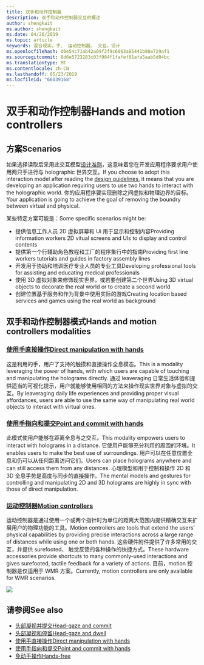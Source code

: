 ```yaml
---
title: 双手和动作控制器
description: 双手和动作控制器交互的概述
author: shengkait
ms.author: shengkait
ms.date: 04/26/2019
ms.topic: article
keywords: 混合现实，手、 运动控制器、 交互，设计
ms.openlocfilehash: d0e54c71ab42a09f2f9c6063a85441b98e729af1
ms.sourcegitcommit: 8d6e5723283c03f984f1fafef81afa5aab5d04bc
ms.translationtype: MT
ms.contentlocale: zh-CN
ms.lasthandoff: 05/23/2019
ms.locfileid: "66039168"
---
```

# <a name="hands-and-motion-controllers"></a><span data-ttu-id="0068e-104">双手和动作控制器</span><span class="sxs-lookup"><span data-stu-id="0068e-104">Hands and motion controllers</span></span>
## <a name="scenarios"></a><span data-ttu-id="0068e-105">方案</span><span class="sxs-lookup"><span data-stu-id="0068e-105">Scenarios</span></span>
<span data-ttu-id="0068e-106">如果选择读取后采用此交互模型[设计准则](interaction-fundamentals.md)，这意味着您在开发应用程序要求用户使用两只手进行与 holographic 世界交互。</span><span class="sxs-lookup"><span data-stu-id="0068e-106">If you choose to adopt this interaction model after reading the [design guidelines](interaction-fundamentals.md), it means that you are developing an application requiring users to use two hands to interact with the holographic world.</span></span> <span data-ttu-id="0068e-107">你的应用程序要实现删除之间虚拟和物理边界的目标。</span><span class="sxs-lookup"><span data-stu-id="0068e-107">Your application is going to achieve the goal of removing the boundry between virtual and physical.</span></span>

<span data-ttu-id="0068e-108">某些特定方案可能是：</span><span class="sxs-lookup"><span data-stu-id="0068e-108">Some specific scenarios might be:</span></span>
* <span data-ttu-id="0068e-109">提供信息工作人员 2D 虚拟屏幕和 Ui 用于显示和控制内容</span><span class="sxs-lookup"><span data-stu-id="0068e-109">Providing information workers 2D vitual screens and UIs to display and control contents</span></span>
* <span data-ttu-id="0068e-110">提供第一个行辅助角色教程和工厂的程序集行中的指南</span><span class="sxs-lookup"><span data-stu-id="0068e-110">Providing first line workers tutorials and guides in factory assembly lines</span></span>
* <span data-ttu-id="0068e-111">开发用于协助和培训医疗专业人员的专业工具</span><span class="sxs-lookup"><span data-stu-id="0068e-111">Developing professional tools for assisting and educating medical professionals</span></span>  
* <span data-ttu-id="0068e-112">使用 3D 虚拟对象来修饰现实世界，或若要创建第二个世界</span><span class="sxs-lookup"><span data-stu-id="0068e-112">Using 3D virtual objects to decorate the real world or to create a second world</span></span> 
* <span data-ttu-id="0068e-113">创建位置基于服务和作为背景中使用实际的游戏</span><span class="sxs-lookup"><span data-stu-id="0068e-113">Creating location based services and games using the real world as background</span></span>

## <a name="hands-and-motion-controllers-modalities"></a><span data-ttu-id="0068e-114">双手和动作控制器模式</span><span class="sxs-lookup"><span data-stu-id="0068e-114">Hands and motion controllers modalities</span></span>
### <a name="direct-manipulation-with-handsdirect-manipulationmd"></a>[<span data-ttu-id="0068e-115">使用手直接操作</span><span class="sxs-lookup"><span data-stu-id="0068e-115">Direct manipulation with hands</span></span>](direct-manipulation.md)
<span data-ttu-id="0068e-116">这是利用的手，用户了支持的触摸和直接操作全息模态。</span><span class="sxs-lookup"><span data-stu-id="0068e-116">This is a modality leveraging the power of hands, with which users are capable of touching and manipulating the holograms directly.</span></span> <span data-ttu-id="0068e-117">通过 leaveraging 日常生活体验和提供适当的可视化提示，用户就能够使用相同的方法来操作现实世界对象与虚拟的交互。</span><span class="sxs-lookup"><span data-stu-id="0068e-117">By leaveraging daily life experiences and providing proper visual affordances, users are able to use the same way of manipulating real world objects to interact with virtual ones.</span></span>   

### <a name="point-and-commit-with-handspoint-and-commitmd"></a>[<span data-ttu-id="0068e-118">使用手指向和提交</span><span class="sxs-lookup"><span data-stu-id="0068e-118">Point and commit with hands</span></span>](point-and-commit.md)
<span data-ttu-id="0068e-119">此模式使用户能够在距离全息与之交互。</span><span class="sxs-lookup"><span data-stu-id="0068e-119">This modality empowers users to interact with holograms in a distance.</span></span> <span data-ttu-id="0068e-120">它使用户能够充分利用的周围的环境。</span><span class="sxs-lookup"><span data-stu-id="0068e-120">It enables users to make the best use of surroundings.</span></span> <span data-ttu-id="0068e-121">用户可以在任意位置全息和仍可以从任何距离访问它们。</span><span class="sxs-lookup"><span data-stu-id="0068e-121">Users can place holograms anywhere and can still access them from any distances.</span></span> <span data-ttu-id="0068e-122">心理模型和用于控制和操作 2D 和 3D 全息手势是高度与同步的直接操作。</span><span class="sxs-lookup"><span data-stu-id="0068e-122">The mental models and gestures for controlling and manipulating 2D and 3D holograms are highly in sync with those of direct manipulation.</span></span>

### <a name="motion-controllersmotion-controllersmd"></a>[<span data-ttu-id="0068e-123">运动控制器</span><span class="sxs-lookup"><span data-stu-id="0068e-123">Motion controllers</span></span>](motion-controllers.md)
<span data-ttu-id="0068e-124">运动控制器是通过使用一个或两个指针时为单位的距离大范围内提供精确交互来扩展用户的物理功能的工具。</span><span class="sxs-lookup"><span data-stu-id="0068e-124">Motion controllers are tools that extend the users' physical capabilities by providing precise interactions across a large range of distances while using one or both hands.</span></span> <span data-ttu-id="0068e-125">这些硬件附件提供了许多常用的交互，并提供 surefooted、 触觉反馈的各种操作的快捷方式。</span><span class="sxs-lookup"><span data-stu-id="0068e-125">These hardware accessories provide shortcuts to many commonly-used interactions and gives surefooted, tactile feedback for a variety of actions.</span></span> <span data-ttu-id="0068e-126">目前，motion 控制器是仅适用于 WMR 方案。</span><span class="sxs-lookup"><span data-stu-id="0068e-126">Currently, motion controllers are only available for WMR scenarios.</span></span> 

![](images/Hands-and-controllers-720px.jpg)<br>

## <a name="see-also"></a><span data-ttu-id="0068e-127">请参阅</span><span class="sxs-lookup"><span data-stu-id="0068e-127">See also</span></span>
* [<span data-ttu-id="0068e-128">头部凝视并提交</span><span class="sxs-lookup"><span data-stu-id="0068e-128">Head-gaze and commit</span></span>](gaze-and-commit.md)
* [<span data-ttu-id="0068e-129">头部凝视和停留</span><span class="sxs-lookup"><span data-stu-id="0068e-129">Head-gaze and dwell</span></span>](gaze-and-dwell.md)
* [<span data-ttu-id="0068e-130">使用手直接操作</span><span class="sxs-lookup"><span data-stu-id="0068e-130">Direct manipulation with hands</span></span>](direct-manipulation.md)
* [<span data-ttu-id="0068e-131">使用手指向和提交</span><span class="sxs-lookup"><span data-stu-id="0068e-131">Point and commit with hands</span></span>](point-and-commit.md)
* [<span data-ttu-id="0068e-132">免动手操作</span><span class="sxs-lookup"><span data-stu-id="0068e-132">Hands-free</span></span>](hands-free.md)
